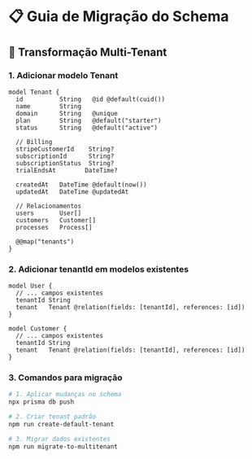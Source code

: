 # 📋 Guia de Migração do Schema

## 🔄 Transformação Multi-Tenant

### 1. Adicionar modelo Tenant
```prisma
model Tenant {
  id          String   @id @default(cuid())
  name        String
  domain      String   @unique
  plan        String   @default("starter")
  status      String   @default("active")
  
  // Billing
  stripeCustomerId    String?
  subscriptionId      String?
  subscriptionStatus  String?
  trialEndsAt        DateTime?
  
  createdAt   DateTime @default(now())
  updatedAt   DateTime @updatedAt
  
  // Relacionamentos
  users       User[]
  customers   Customer[]
  processes   Process[]
  
  @@map("tenants")
}
```

### 2. Adicionar tenantId em modelos existentes
```prisma
model User {
  // ... campos existentes
  tenantId String
  tenant   Tenant @relation(fields: [tenantId], references: [id])
}

model Customer {
  // ... campos existentes  
  tenantId String
  tenant   Tenant @relation(fields: [tenantId], references: [id])
}
```

### 3. Comandos para migração
```bash
# 1. Aplicar mudanças no schema
npx prisma db push

# 2. Criar tenant padrão
npm run create-default-tenant

# 3. Migrar dados existentes
npm run migrate-to-multitenant
```
